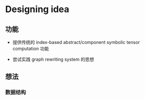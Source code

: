 # Designing idea


## 功能

* 提供传统的 index-based abstract/component symbolic tensor computation 功能

* 尝试实践 graph rewriting system 的思想


## 想法


### 数据结构
